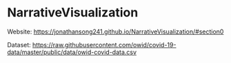 # NarrativeVisualization
Website: https://jonathansong241.github.io/NarrativeVisualization/#section0


Dataset: https://raw.githubusercontent.com/owid/covid-19-data/master/public/data/owid-covid-data.csv
